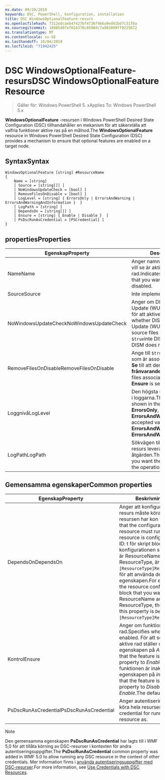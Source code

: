 ```yaml
---
ms.date: 09/20/2019
keywords: DSC, PowerShell, konfiguration, installation
title: DSC WindowsOptionalFeature-resurs
ms.openlocfilehash: 7312edcaeb47427bf4736f466a9ed41bd7c31f6a
ms.sourcegitcommit: 18985d07ef024378c8590dc7a983099ff9225672
ms.translationtype: MT
ms.contentlocale: sv-SE
ms.lasthandoff: 10/04/2019
ms.locfileid: "71942435"
---
```

# <a name="dsc-windowsoptionalfeature-resource"></a><span data-ttu-id="9281d-103">DSC WindowsOptionalFeature-resurs</span><span class="sxs-lookup"><span data-stu-id="9281d-103">DSC WindowsOptionalFeature Resource</span></span>

> <span data-ttu-id="9281d-104">Gäller för: Windows PowerShell 5. x</span><span class="sxs-lookup"><span data-stu-id="9281d-104">Applies To: Windows PowerShell 5.x</span></span>

<span data-ttu-id="9281d-105">**WindowsOptionalFeature** -resursen i Windows PowerShell Desired State Configuration (DSC) tillhandahåller en mekanism för att säkerställa att valfria funktioner aktive ras på en målnod.</span><span class="sxs-lookup"><span data-stu-id="9281d-105">The **WindowsOptionalFeature** resource in Windows PowerShell Desired State Configuration (DSC) provides a mechanism to ensure that optional features are enabled on a target node.</span></span>

## <a name="syntax"></a><span data-ttu-id="9281d-106">Syntax</span><span class="sxs-lookup"><span data-stu-id="9281d-106">Syntax</span></span>

```Syntax
WindowsOptionalFeature [string] #ResourceName
{
    Name = [string]
    [ Source = [string[]] ]
    [ NoWindowsUpdateCheck = [bool] ]
    [ RemoveFilesOnDisable = [bool] ]
    [ LogLevel = [string] { ErrorsOnly | ErrorsAndWarning | ErrorsAndWarningAndInformation }  ]
    [ LogPath = [string] ]
    [ DependsOn = [string[]] ]
    [ Ensure = [string] { Enable | Disable }  ]
    [ PsDscRunAsCredential = [PSCredential] ]
}
```

## <a name="properties"></a><span data-ttu-id="9281d-107">properties</span><span class="sxs-lookup"><span data-stu-id="9281d-107">Properties</span></span>

|<span data-ttu-id="9281d-108">Egenskap</span><span class="sxs-lookup"><span data-stu-id="9281d-108">Property</span></span> |<span data-ttu-id="9281d-109">Description</span><span class="sxs-lookup"><span data-stu-id="9281d-109">Description</span></span> |
|---|---|
|<span data-ttu-id="9281d-110">Name</span><span class="sxs-lookup"><span data-stu-id="9281d-110">Name</span></span> |<span data-ttu-id="9281d-111">Anger namnet på den funktion som du vill se är aktive rad eller inaktive rad.</span><span class="sxs-lookup"><span data-stu-id="9281d-111">Indicates the name of the feature that you want to ensure is enabled or disabled.</span></span> |
|<span data-ttu-id="9281d-112">Source</span><span class="sxs-lookup"><span data-stu-id="9281d-112">Source</span></span> |<span data-ttu-id="9281d-113">Inte implementerad.</span><span class="sxs-lookup"><span data-stu-id="9281d-113">Not implemented.</span></span> |
|<span data-ttu-id="9281d-114">NoWindowsUpdateCheck</span><span class="sxs-lookup"><span data-stu-id="9281d-114">NoWindowsUpdateCheck</span></span> |<span data-ttu-id="9281d-115">Anger om DISM-kontakter Windows Update (WU) vid sökning efter källfiler för att aktivera en funktion.</span><span class="sxs-lookup"><span data-stu-id="9281d-115">Specifies whether DISM contacts Windows Update (WU) when searching for the source files to enable a feature.</span></span> <span data-ttu-id="9281d-116">Om `$true`inte DISM kontaktar Wu.</span><span class="sxs-lookup"><span data-stu-id="9281d-116">If `$true`, DISM does not contact WU.</span></span> |
|<span data-ttu-id="9281d-117">RemoveFilesOnDisable</span><span class="sxs-lookup"><span data-stu-id="9281d-117">RemoveFilesOnDisable</span></span> |<span data-ttu-id="9281d-118">Ange till `$true` om du vill ta bort alla filer som är associerade med funktionen när **Se** till att den är inställd på **frånvarande**.</span><span class="sxs-lookup"><span data-stu-id="9281d-118">Set to `$true` to remove all files associated with the feature when **Ensure** is set to **Absent**.</span></span> |
|<span data-ttu-id="9281d-119">Loggnivå</span><span class="sxs-lookup"><span data-stu-id="9281d-119">LogLevel</span></span> |<span data-ttu-id="9281d-120">Den högsta utmatnings nivån som visas i loggarna.</span><span class="sxs-lookup"><span data-stu-id="9281d-120">The maximum output level shown in the logs.</span></span> <span data-ttu-id="9281d-121">Godkända värden är: **ErrorsOnly**, **ErrorsAndWarning**och **ErrorsAndWarningAndInformation**.</span><span class="sxs-lookup"><span data-stu-id="9281d-121">The accepted values are: **ErrorsOnly**, **ErrorsAndWarning**, and **ErrorsAndWarningAndInformation**.</span></span> |
|<span data-ttu-id="9281d-122">LogPath</span><span class="sxs-lookup"><span data-stu-id="9281d-122">LogPath</span></span> |<span data-ttu-id="9281d-123">Sökvägen till logg filen där du vill att resurs leverantören ska logga åtgärden.</span><span class="sxs-lookup"><span data-stu-id="9281d-123">The path to a log file where you want the resource provider to log the operation.</span></span> |

## <a name="common-properties"></a><span data-ttu-id="9281d-124">Gemensamma egenskaper</span><span class="sxs-lookup"><span data-stu-id="9281d-124">Common properties</span></span>

|<span data-ttu-id="9281d-125">Egenskap</span><span class="sxs-lookup"><span data-stu-id="9281d-125">Property</span></span> |<span data-ttu-id="9281d-126">Beskrivning</span><span class="sxs-lookup"><span data-stu-id="9281d-126">Description</span></span> |
|---|---|
|<span data-ttu-id="9281d-127">DependsOn</span><span class="sxs-lookup"><span data-stu-id="9281d-127">DependsOn</span></span> |<span data-ttu-id="9281d-128">Anger att konfigurationen av en annan resurs måste köras innan den här resursen har kon figurer ATS.</span><span class="sxs-lookup"><span data-stu-id="9281d-128">Indicates that the configuration of another resource must run before this resource is configured.</span></span> <span data-ttu-id="9281d-129">Exempel: om ID: t för skript blocket för resurs konfigurationen som du vill köra först är ResourceName och dess typ är ResourceType, är `DependsOn = "[ResourceType]ResourceName"`syntaxen för att använda den här egenskapen.</span><span class="sxs-lookup"><span data-stu-id="9281d-129">For example, if the ID of the resource configuration script block that you want to run first is ResourceName and its type is ResourceType, the syntax for using this property is `DependsOn = "[ResourceType]ResourceName"`.</span></span> |
|<span data-ttu-id="9281d-130">Kontrol</span><span class="sxs-lookup"><span data-stu-id="9281d-130">Ensure</span></span> |<span data-ttu-id="9281d-131">Anger om funktionen är aktive rad.</span><span class="sxs-lookup"><span data-stu-id="9281d-131">Specifies whether the feature is enabled.</span></span> <span data-ttu-id="9281d-132">För att se till att funktionen är aktive rad ställer du in den här egenskapen på _Aktivera_.</span><span class="sxs-lookup"><span data-stu-id="9281d-132">To ensure that the feature is enabled, set this property to _Enable_.</span></span> <span data-ttu-id="9281d-133">För att se till att funktionen är inaktive rad ställer du in egenskapen på _inaktivera_.</span><span class="sxs-lookup"><span data-stu-id="9281d-133">To ensure that the feature is disabled, set the property to _Disable_.</span></span> <span data-ttu-id="9281d-134">Standardvärdet är _Enable_.</span><span class="sxs-lookup"><span data-stu-id="9281d-134">The default value is _Enable_.</span></span> |
|<span data-ttu-id="9281d-135">PsDscRunAsCredential</span><span class="sxs-lookup"><span data-stu-id="9281d-135">PsDscRunAsCredential</span></span> |<span data-ttu-id="9281d-136">Anger autentiseringsuppgifter för att köra hela resursen som.</span><span class="sxs-lookup"><span data-stu-id="9281d-136">Sets the credential for running the entire resource as.</span></span> |

> [!NOTE]
> <span data-ttu-id="9281d-137">Den gemensamma egenskapen **PsDscRunAsCredential** har lagts till i WMF 5,0 för att tillåta körning av DSC-resurser i kontexten för andra autentiseringsuppgifter.</span><span class="sxs-lookup"><span data-stu-id="9281d-137">The **PsDscRunAsCredential** common property was added in WMF 5.0 to allow running any DSC resource in the context of other credentials.</span></span> <span data-ttu-id="9281d-138">Mer information finns i [använda autentiseringsuppgifter med DSC-resurser](../../../configurations/runasuser.md).</span><span class="sxs-lookup"><span data-stu-id="9281d-138">For more information, see [Use Credentials with DSC Resources](../../../configurations/runasuser.md).</span></span>